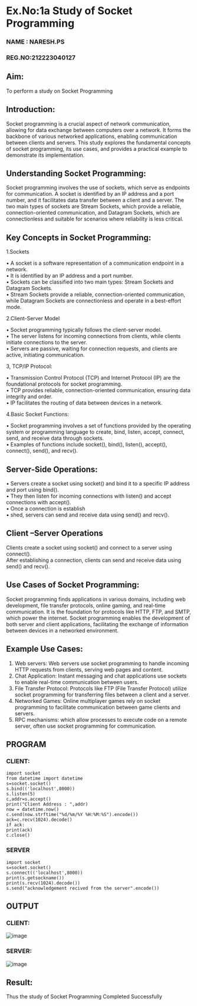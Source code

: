 # Ex.No:1a  			Study of Socket Programming
### NAME : NARESH.PS
### REG.NO:212223040127
## Aim: 
To perform a study on Socket Programming
## Introduction:
Socket programming is a crucial aspect of network communication, allowing for data exchange between computers over a network. It forms the backbone of various networked applications, enabling communication between clients and servers. This study explores the fundamental concepts of socket programming, its use cases, and provides a practical example to demonstrate its implementation.
## Understanding Socket Programming:
Socket programming involves the use of sockets, which serve as endpoints for communication. A socket is identified by an IP address and a port number, and it facilitates data transfer between a client and a server. The two main types of sockets are Stream Sockets, which provide a reliable, connection-oriented communication, and Datagram Sockets, which are connectionless and suitable for scenarios where reliability is less critical.
## Key Concepts in Socket Programming:
1.Sockets

•	A socket is a software representation of a communication endpoint in a network.</br>
•	It is identified by an IP address and a port number.</br>
•	Sockets can be classified into two main types: Stream Sockets and Datagram Sockets.</br>
•	Stream Sockets provide a reliable, connection-oriented communication, while Datagram Sockets are connectionless and operate in a best-effort mode.</br>

2.Client-Server Model

•	Socket programming typically follows the client-server model.</br>
•	The server listens for incoming connections from clients, while clients initiate connections to the server.</br>
•	Servers are passive, waiting for connection requests, and clients are active, initiating communication.</br>

3, TCP/IP Protocol:

•	Transmission Control Protocol (TCP) and Internet Protocol (IP) are the foundational protocols for socket programming.</br>
•	TCP provides reliable, connection-oriented communication, ensuring data integrity and order.</br>
•	IP facilitates the routing of data between devices in a network.</br>

4.Basic Socket Functions:

•	Socket programming involves a set of functions provided by the operating system or programming language to create, bind, listen, accept, connect, send, and receive data through sockets.</br>
•	Examples of functions include socket(), bind(), listen(), accept(), connect(), send(), and recv().</br>

## Server-Side Operations:

•	Servers create a socket using socket() and bind it to a specific IP address and port using bind().</br>
•	They then listen for incoming connections with listen() and accept connections with accept().</br>
•	Once a connection is establish </br>
•	shed, servers can send and receive data using send() and recv().</br>

## Client –Server Operations

Clients create a socket using socket() and connect to a server using connect().</br>
After establishing a connection, clients can send and receive data using send() and recv().</br>

## Use Cases of Socket Programming:

Socket programming finds applications in various domains, including web development, file transfer protocols, online gaming, and real-time communication. It is the foundation for protocols like HTTP, FTP, and SMTP, which power the internet. Socket programming enables the development of both server and client applications, facilitating the exchange of information between devices in a networked environment.

## Example Use Cases:

1.	Web servers: Web servers use socket programming to handle incoming HTTP requests from clients, serving web pages and content.</br>
2.	Chat Application: Instant messaging and chat applications use sockets to enable real-time communication between users.</br>
3.	File Transfer Protocol: Protocols like FTP (File Transfer Protocol) utilize socket programming for transferring files between a client and a server.</br>
4.	Networked Games: Online multiplayer games rely on socket programming to facilitate communication between game clients and servers.</br>
5.	RPC mechanisms: which allow processes to execute code on a remote server, often use socket programming for communication.</br>

## PROGRAM 
 ### CLIENT:
 ```
import socket
from datetime import datetime
s=socket.socket()
s.bind(('localhost',8000))
s.listen(5)
c,addr=s.accept()
print("Client Address : ",addr)
now = datetime.now()
c.send(now.strftime("%d/%m/%Y %H:%M:%S").encode())
ack=c.recv(1024).decode()
if ack:
 print(ack)
c.close()
```
### SERVER
```
import socket
s=socket.socket()
s.connect(('localhost',8000))
print(s.getsockname())
print(s.recv(1024).decode())
s.send("acknowledgement recived from the server".encode())
```
## OUTPUT
 ### CLIENT:
![image](https://github.com/Yuvaranithulasingam/SocketStudy/assets/121418522/8a60e5ee-7095-43cb-aac3-0aa9f7197eb5)

### SERVER:
![image](https://github.com/Yuvaranithulasingam/SocketStudy/assets/121418522/7c591d08-b710-4e47-a585-cb6b052ab183)

## Result:
Thus the study of Socket Programming Completed Successfully
